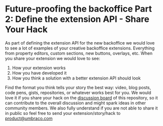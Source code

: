 # Future-proofing the backoffice Part 2: Define the extension API - Share Your Hack

As part of defining the extension API for the new backoffice we would love to see a lot of examples of your creative backoffice extensions. Everything from property editors, custom sections, new buttons, overlays, etc. When you share your extension we would love to see:

1. How your extension works
2. How you have developed it
3. How you think a solution with a better extension API should look

Find the format you think tells your story the best way: video, blog posts, code pens, gists, repositories, or whatever works best for you. We would love it if you share your hack on the [discussion board](https://github.com/umbraco/BackofficeExtensionAPI.ShareYourHack/discussions) of this repository, so it can contribute to the overall discussion and might spark ideas in other community members. We also fully understand if you are not able to share it in public so feel free to send your extension/story/hack to product@umbraco.com
